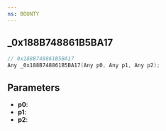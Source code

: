 ```yaml
---
ns: BOUNTY
---
```

## _0x188B748861B5BA17

```c
// 0x188B748861B5BA17
Any _0x188B748861B5BA17(Any p0, Any p1, Any p2);
```

## Parameters
* **p0**:
* **p1**:
* **p2**:

